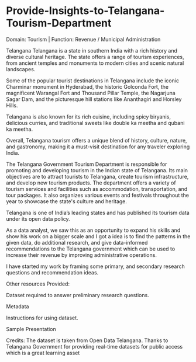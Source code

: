 # Provide-Insights-to-Telangana-Tourism-Department

Domain: Tourism | Function: Revenue / Municipal Administration

Telangana
Telangana is a state in southern India with a rich history and diverse cultural heritage. The state offers a range of tourism experiences, from ancient temples and monuments to modern cities and scenic natural landscapes.

Some of the popular tourist destinations in Telangana include the iconic Charminar monument in Hyderabad, the historic Golconda Fort, the magnificent Warangal Fort and Thousand Pillar Temple, the Nagarjuna Sagar Dam, and the picturesque hill stations like Ananthagiri and Horsley Hills.

Telangana is also known for its rich cuisine, including spicy biryanis, delicious curries, and traditional sweets like double ka meetha and qubani ka meetha.

Overall, Telangana tourism offers a unique blend of history, culture, nature, and gastronomy, making it a must-visit destination for any traveler exploring India.

The Telangana Government Tourism Department is responsible for promoting and developing tourism in the Indian state of Telangana. Its main objectives are to attract tourists to Telangana, create tourism infrastructure, and develop new tourism products. The department offers a variety of tourism services and facilities such as accommodation, transportation, and tour packages. It also organizes various events and festivals throughout the year to showcase the state's culture and heritage.

Telangana is one of India’s leading states and has published its tourism data under its open data policy.

As a data analyst, we saw this as an opportunity to expand his skills and show his work on a bigger scale and I got a idea is to find the patterns in the given data, do additional research, and give data-informed recommendations to the Telangana government which can be used to increase their revenue by improving administrative operations.

I have started my work by framing some primary, and secondary research questions and recommendation ideas.

Other resources Provided:

Dataset required to answer preliminary research questions.

Metadata

Instructions for using dataset.

Sample Presentation

Credits: The dataset is taken from Open Data Telangana. Thanks to Telangana Government for providing real-time datasets for public access which is a great learning asset
